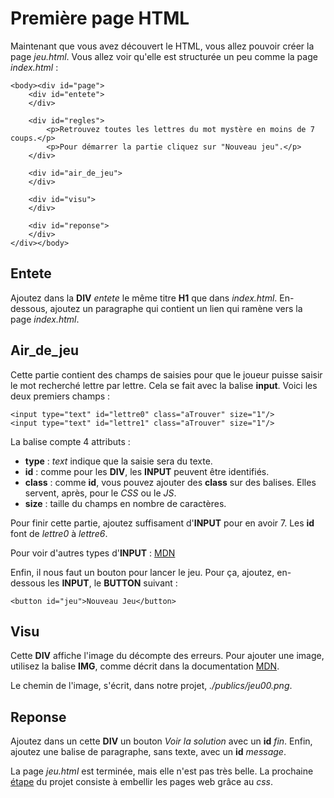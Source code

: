 # Première page HTML
Maintenant que vous avez découvert le HTML, vous allez pouvoir créer la page _jeu.html_. Vous allez voir qu'elle est structurée un peu comme la page _index.html_ :

    <body><div id="page">
        <div id="entete">
        </div>

        <div id="regles">
            <p>Retrouvez toutes les lettres du mot mystère en moins de 7 coups.</p>
            <p>Pour démarrer la partie cliquez sur "Nouveau jeu".</p>
        </div>
        
        <div id="air_de_jeu">
        </div>

        <div id="visu">
        </div>

        <div id="reponse">
        </div>
    </div></body>

## Entete
Ajoutez dans la __DIV__ _entete_ le même titre __H1__ que dans _index.html_.
En-dessous, ajoutez un paragraphe qui contient un lien qui ramène vers la page _index.html_.

## Air_de_jeu
Cette partie contient des champs de saisies pour que le joueur puisse saisir le mot recherché lettre par lettre. Cela se fait avec la balise __input__. Voici les deux premiers champs :

    <input type="text" id="lettre0" class="aTrouver" size="1"/>
    <input type="text" id="lettre1" class="aTrouver" size="1"/>
                
La balise compte 4 attributs :
* __type__  : _text_ indique que la saisie sera du texte.
* __id__ : comme pour les __DIV__, les __INPUT__ peuvent être identifiés.
* __class__ : comme __id__, vous pouvez ajouter des __class__ sur des balises. Elles servent, après, pour le _CSS_ ou le _JS_.
* __size__ : taille du champs en nombre de caractères.

Pour finir cette partie, ajoutez suffisament d'__INPUT__ pour en avoir 7. Les __id__ font de _lettre0_ à _lettre6_. 

Pour voir d'autres types d'__INPUT__ : [MDN](https://developer.mozilla.org/fr/docs/Web/HTML/Element/Input)

Enfin, il nous faut un bouton pour lancer le jeu. Pour ça, ajoutez, en-dessous les __INPUT__, le __BUTTON__ suivant :

    <button id="jeu">Nouveau Jeu</button>

## Visu
Cette __DIV__ affiche l'image du décompte des erreurs. Pour ajouter une image, utilisez la balise __IMG__, comme décrit dans la documentation [MDN](https://developer.mozilla.org/fr/docs/Web/HTML/Element/Img).

Le chemin de l'image, s'écrit, dans notre projet, _./publics/jeu00.png_.

## Reponse
Ajoutez dans un cette __DIV__ un bouton _Voir la solution_ avec un __id__ _fin_.
Enfin, ajoutez une balise de paragraphe, sans texte, avec un __id__ _message_.

La page _jeu.html_ est terminée, mais elle n'est pas très belle. La prochaine [étape](https://github.com/JaminNormand/le-garage-le-jeu/tree/step-3) du projet consiste à embellir les pages web grâce au _css_.
